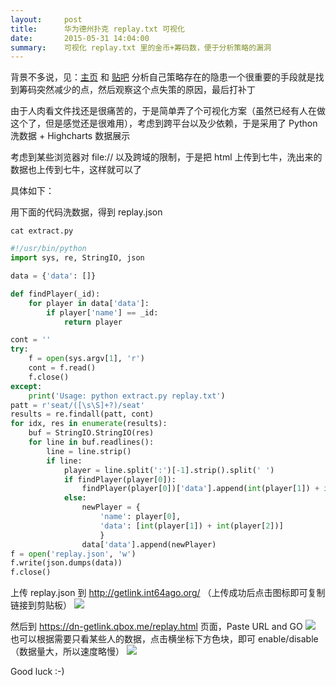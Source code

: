 ```yaml
---
layout:     post
title:      华为德州扑克 replay.txt 可视化
date:       2015-05-31 14:04:00
summary:    可视化 replay.txt 里的金币+筹码数，便于分析策略的漏洞
---
```



背景不多说，见：[主页][1] 和 [贴吧][2]
分析自己策略存在的隐患一个很重要的手段就是找到筹码突然减少的点，然后观察这个点失策的原因，最后打补丁

由于人肉看文件找还是很痛苦的，于是简单弄了个可视化方案（虽然已经有人在做这个了，但是感觉还是很难用），考虑到跨平台以及少依赖，于是采用了 Python 洗数据 + Highcharts 数据展示

考虑到某些浏览器对 file:// 以及跨域的限制，于是把 html 上传到七牛，洗出来的数据也上传到七牛，这样就可以了

具体如下：

用下面的代码洗数据，得到 replay.json

`cat extract.py`

```python
#!/usr/bin/python
import sys, re, StringIO, json

data = {'data': []}

def findPlayer(_id):
    for player in data['data']:
        if player['name'] == _id:
            return player

cont = ''
try:
    f = open(sys.argv[1], 'r')
    cont = f.read()
    f.close()
except:
    print('Usage: python extract.py replay.txt')
patt = r'seat/([\s\S]+?)/seat'
results = re.findall(patt, cont)
for idx, res in enumerate(results):
    buf = StringIO.StringIO(res)
    for line in buf.readlines():
        line = line.strip()
        if line:
            player = line.split(':')[-1].strip().split(' ')
            if findPlayer(player[0]):
                findPlayer(player[0])['data'].append(int(player[1]) + int(player[2]))
            else:
                newPlayer = {
                    'name': player[0],
                    'data': [int(player[1]) + int(player[2])]
                    }
                data['data'].append(newPlayer)
f = open('replay.json', 'w')
f.write(json.dumps(data))
f.close()
```

上传 replay.json 到 http://getlink.int64ago.org/ （上传成功后点击图标即可复制链接到剪贴板）
![][3]

然后到 https://dn-getlink.qbox.me/replay.html 页面，Paste URL and GO
![][4]
也可以根据需要只看某些人的数据，点击横坐标下方色块，即可 enable/disable （数据量大，所以速度略慢）
![][5]

Good luck :-)

  [1]: http://career-elite.huawei.com/CS/
  [2]: http://tieba.baidu.com/f?kw=2015%E5%8D%8E%E4%B8%BA%E8%BD%AF%E4%BB%B6%E7%B2%BE%E8%8B%B1%E6%8C%91%E6%88%98%E8%B5%9B&ie=utf-8
  [3]: https://dn-getlink.qbox.me/c2l76byet57b9.png
  [4]: https://dn-getlink.qbox.me/zvnwc4dmo0f6r.png
  [5]: https://dn-getlink.qbox.me/psq51mr3haor.png
